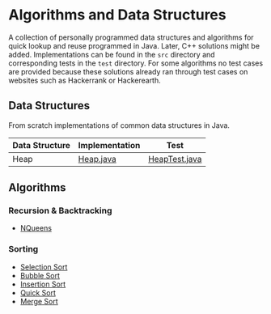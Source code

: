 # Algorithms and Data Structures
A collection of personally programmed data structures and algorithms for quick lookup and reuse programmed in Java. Later, C++ solutions might be added.
Implementations can be found in the `src` directory and corresponding tests in the `test` directory.
For some algorithms no test cases are provided because these solutions already ran through test cases on websites such as Hackerrank or Hackerearth.


## Data Structures
From scratch implementations of common data structures in Java.
<br>

Data Structure | Implementation | Test
--- | --- | ---
Heap | [Heap.java](src/DataStructures/Heap.java) | [HeapTest.java](tests/DataStructures/HeapTest.java)


## Algorithms

### Recursion & Backtracking
- [NQueens](src/Algorithms/RecursionAndBacktracking/NQueens.java)

### Sorting
- [Selection Sort](src/Algorithms/Sorting/SelectionSort.java)
- [Bubble Sort](src/Algorithms/Sorting/BubbleSort.java)
- [Insertion Sort](src/Algorithms/Sorting/InsertionSort.java)
- [Quick Sort](src/Algorithms/Sorting/QuickSort.java)
- [Merge Sort](src/Algorithms/Sorting/MergeSort.java)


